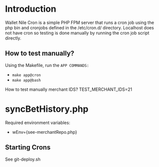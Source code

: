 # Introduction
Wallet Nile Cron is a simple PHP FPM server that runs a cron job using the php bin and cronjobs defined in the /etc/cron.d/ directory. Localhost does not have cron so testing is done manually by running the cron job script directly.

## How to test manually?
Using the Makefile, run the `APP COMMANDS:`
- `make app@cron`
- `make app@bash`

How to test manually merchant IDS?
TEST_MERCHANT_IDS=21

# syncBetHistory.php
Required environment variables:
- wEnv={see-merchantRepo.php}

## Starting Crons
See  git-deploy.sh